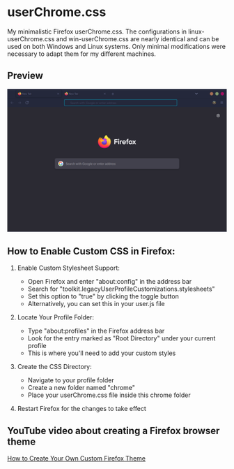 # userChrome.css

My minimalistic Firefox userChrome.css. The configurations in linux-userChrome.css and win-userChrome.css are nearly identical and can be used on both Windows and Linux systems. Only minimal modifications were necessary to adapt them for my different machines.

## Preview

![preview](./preview.png)

## How to Enable Custom CSS in Firefox:

1. Enable Custom Stylesheet Support:

   - Open Firefox and enter "about:config" in the address bar
   - Search for "toolkit.legacyUserProfileCustomizations.stylesheets"
   - Set this option to "true" by clicking the toggle button
   - Alternatively, you can set this in your user.js file

2. Locate Your Profile Folder:

   - Type "about:profiles" in the Firefox address bar
   - Look for the entry marked as "Root Directory" under your current profile
   - This is where you'll need to add your custom styles

3. Create the CSS Directory:

   - Navigate to your profile folder
   - Create a new folder named "chrome"
   - Place your userChrome.css file inside this chrome folder

4. Restart Firefox for the changes to take effect

## YouTube video about creating a Firefox browser theme

[How to Create Your Own Custom Firefox Theme](https://www.youtube.com/watch?v=bw_M7q3Mtag&t=197s)

